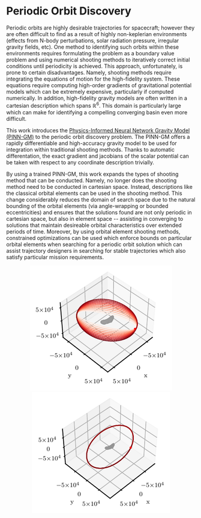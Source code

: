 # Periodic Orbit Discovery

Periodic orbits are highly desirable trajectories for spacecraft; however they are often difficult to find as a result of highly non-keplerian environments (effects from N-body perturbations, solar radiation pressure, irregular gravity fields, etc). One method to identifying such orbits within these environments requires formulating the problem as a boundary value problem and using numerical shooting methods to iteratively correct initial conditions until periodicity is achieved. This approach, unfortunately, is prone to certain disadvantages. Namely, shooting methods require integrating the equations of motion for the high-fidelity system. These equations require computing high-order gradients of gravitational potential models which can be extremely expensive, particularly if computed numerically. In addition, high-fidelity gravity models are often written in a cartesian description which spans $\mathbb{R}^6$. This domain is particularly large which can make for identifying a compelling converging basin even more difficult.

This work introduces the [Physics-Informed Neural Network Gravity Model (PINN-GM)](https://github.com/joma5012/GravNN) to the periodic orbit discovery problem. The PINN-GM offers a rapidly differentiable and high-accuracy gravity model to be used for integration within traditional shooting methods. Thanks to automatic differentation, the exact gradient and jacobians of the scalar potential can be taken with respect to any coordinate description trivially. 

By using a trained PINN-GM, this work expands the types of shooting method that can be conducted. Namely, no longer does the shooting method need to be conducted in cartesian space. Instead, descriptions like the classical orbital elements can be used in the shooting method. This change considerably reduces the domain of search space due to the natural bounding of the orbital elements (via angle-wrapping or bounded eccentricities) and ensures that the solutions found are not only periodic in cartesian space, but also in element space -- assisting in converging to solutions that maintain desireable orbital characteristics over extended periods of time. Moreover, by using orbital element shooting methods, constrained optimizations can be used which enforce bounds on particular orbital elements when searching for a periodic orbit solution which can assist trajectory designers in searching for stable trajectories which also satisfy particular mission requirements.

<div align="center">
  <img src="docs/source/assets/figure_integrated_IC_cart_1_corrected_x10.pdf">
</div>

<div align="center">
  <img src="docs/source/assets/figure_integrated_IC_1_corrected_x10.pdf ">
</div>

